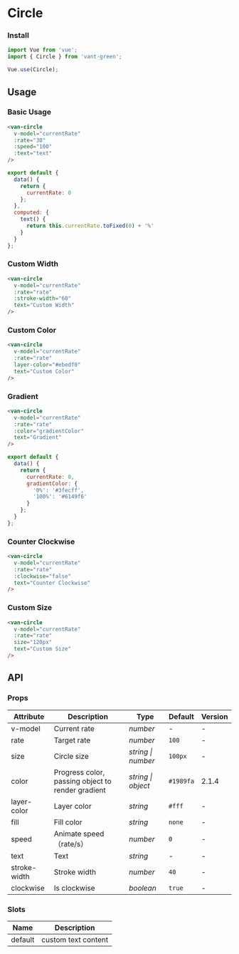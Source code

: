 # Circle

### Install

``` javascript
import Vue from 'vue';
import { Circle } from 'vant-green';

Vue.use(Circle);
```

## Usage

### Basic Usage

```html
<van-circle
  v-model="currentRate"
  :rate="30"
  :speed="100"
  :text="text"
/>
```

``` javascript
export default {
  data() {
    return {
      currentRate: 0
    };
  },
  computed: {
    text() {
      return this.currentRate.toFixed(0) + '%'
    }
  }
};
```

### Custom Width

```html
<van-circle
  v-model="currentRate"
  :rate="rate"
  :stroke-width="60"
  text="Custom Width"
/>
```

### Custom Color

```html
<van-circle
  v-model="currentRate"
  :rate="rate"
  layer-color="#ebedf0"
  text="Custom Color"
/>
```

### Gradient

```html
<van-circle
  v-model="currentRate"
  :rate="rate"
  :color="gradientColor"
  text="Gradient"
/>
```

``` javascript
export default {
  data() {
    return {
      currentRate: 0,
      gradientColor: {
        '0%': '#3fecff',
        '100%': '#6149f6'
      }
    };
  }
};
```

### Counter Clockwise

```html
<van-circle
  v-model="currentRate"
  :rate="rate"
  :clockwise="false"
  text="Counter Clockwise"
/>
```

### Custom Size

```html
<van-circle
  v-model="currentRate"
  :rate="rate"
  size="120px"
  text="Custom Size"
/>
```

## API

### Props

| Attribute | Description | Type | Default | Version |
|------|------|------|------|------|
| v-model | Current rate | *number* | - | - |
| rate | Target rate | *number* | `100` | - |
| size | Circle size | *string \| number* | `100px` | - |
| color | Progress color, passing object to render gradient | *string \| object* | `#1989fa` | 2.1.4 |
| layer-color | Layer color | *string* | `#fff` | - |
| fill | Fill color | *string* | `none` | - |
| speed | Animate speed（rate/s）| *number* | `0` | - |
| text | Text | *string* | - | - |
| stroke-width | Stroke width | *number* | `40` | - |
| clockwise | Is clockwise | *boolean* | `true` | - |

### Slots

| Name | Description |
|------|------|
| default | custom text content |
